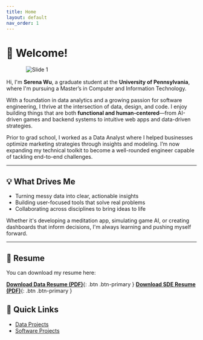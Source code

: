 ```yaml
---
title: Home
layout: default
nav_order: 1
---
```


# 👋 Welcome!
<img src="/serenaintech/assets/images/profile.png" alt="Slide 1"
style="max-width: 400px; height: auto; display: block; margin: 1rem auto;" />

Hi, I'm **Serena Wu**, a graduate student at the **University of Pennsylvania**, where I'm pursuing a Master’s in Computer and Information Technology.

With a foundation in data analytics and a growing passion for software engineering, I thrive at the intersection of data, design, and code. I enjoy building things that are both **functional and human-centered**—from AI-driven games and backend systems to intuitive web apps and data-driven strategies.

Prior to grad school, I worked as a Data Analyst where I helped businesses optimize marketing strategies through insights and modeling. I’m now expanding my technical toolkit to become a well-rounded engineer capable of tackling end-to-end challenges.

---

## 💡 What Drives Me

- Turning messy data into clear, actionable insights
- Building user-focused tools that solve real problems
- Collaborating across disciplines to bring ideas to life

Whether it's developing a meditation app, simulating game AI, or creating dashboards that inform decisions, I'm always learning and pushing myself forward.

---

## 📄 Resume

You can download my resume here:

[**Download Data Resume (PDF)**](/serenaintech/assets/resume_data.pdf){: .btn .btn-primary }
[**Download SDE Resume (PDF)**](/serenaintech/assets/resume_sde.pdf){: .btn .btn-primary }


## 📌 Quick Links

- [Data Projects](./data-projects)
- [Software Projects](./software-projects)